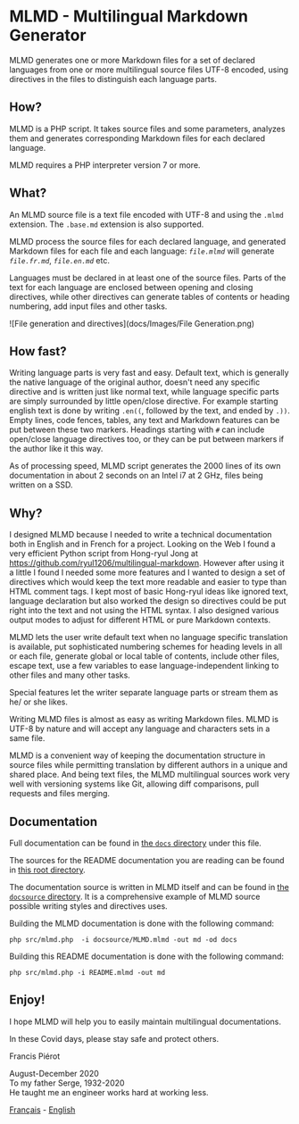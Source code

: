 # MLMD - Multilingual Markdown Generator<A id="a1"></A>

MLMD generates one or more Markdown files for a set of declared languages from one or more
multilingual source files UTF-8 encoded, using directives in the files to distinguish each
language parts.

## How?<A id="a2"></A>

MLMD is a PHP script. It takes source files and some parameters, analyzes 
them and generates corresponding Markdown files for each declared language.

MLMD requires a PHP interpreter version 7 or more.

## What?<A id="a3"></A>

An MLMD source file is a text file encoded with UTF-8 and using the `.mlmd` extension.
The `.base.md` extension is also supported.

MLMD process the source files for each declared language, and generated Markdown files
for each file and each language: *`file.mlmd`* will generate *`file.fr.md`*, *`file.en.md`*
etc.

Languages must be declared in at least one of the source files. Parts of the text for each
language are enclosed between opening and closing directives, while other directives can
generate tables of contents or heading numbering, add input files and other tasks.

![File generation and directives](docs/Images/File Generation.png)

## How fast?<A id="a4"></A>

Writing language parts is very fast and easy. Default text, which is generally the native
language of the original author, doesn't need any specific directive and is written just
like normal text, while language specific parts are simply surrounded by
little open/close directive. For example starting english text is done by writing `.en((`, 
followed by the text, and ended by `.))`. Empty lines, code fences, tables, any text and
Markdown features can be put between these two markers. Headings starting with `#` can include
open/close language directives too, or they can be put between markers if the author like 
it this way.

As of processing speed, MLMD script generates the 2000 lines of its own documentation 
in about 2 seconds on an Intel i7 at 2 GHz, files being written on a SSD.

## Why?<A id="a5"></A>

I designed MLMD because I needed to write a technical documentation both in English and in
French for a project. Looking on the Web I found a very efficient Python script from Hong-ryul Jong
at https://github.com/ryul1206/multilingual-markdown. However after using it a little I found
I needed some more features and I wanted to design a set of directives which would keep the
text more readable and easier to type than HTML comment tags. I kept most of basic Hong-ryul ideas like
ignored text, language declaration but also worked the design so directives could be put
right into the text and not using the HTML syntax. I also designed various output modes to
adjust for different HTML or pure Markdown contexts.

MLMD lets the user write default text when no language specific translation is available, 
put sophisticated numbering schemes for heading levels in all or each file, generate global
or local table of contents, include other files, escape text, use a few variables to ease
language-independent linking to other files and many other tasks.

Special features let the writer separate language parts or stream them as he/ or she likes.

Writing MLMD files is almost as easy as writing Markdown files. MLMD is UTF-8 by nature and
will accept any language and characters sets in a same file.

MLMD is a convenient way of keeping the documentation structure in source files while permitting
translation by different authors in a unique and shared place. And being text files, the MLMD
multilingual sources work very well with versioning systems like Git, allowing diff comparisons,
pull requests and files merging. 

## Documentation<A id="a6"></A>

Full documentation can be found in [the `docs` directory](docs/MLMD.md) under this file.

The sources for the README documentation you are reading can be found in [this root directory](README.mlmd).

The documentation source is written in MLMD itself and can be found in [the `docsource` directory](docsource/MLMD.mlmd).
It is a comprehensive example of MLMD source possible writing styles and directives uses.

Building the MLMD documentation is done with the following command:

```code
php src/mlmd.php  -i docsource/MLMD.mlmd -out md -od docs
```

Building this README documentation is done with the following command:

```code
php src/mlmd.php -i README.mlmd -out md
```

## Enjoy!<A id="a7"></A>

I hope MLMD will help you to easily maintain multilingual documentations.

In these Covid days, please stay safe and protect others.

Francis Piérot

August-December 2020<br />
To my father Serge, 1932-2020<br />
He taught me an engineer works hard at working less.

[Français](README.fr.md) - [English](README.md)

